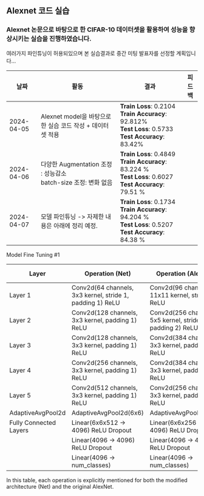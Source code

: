 ## Alexnet 코드 실습

### Alexnet 논문으로 바탕으로 한 CIFAR-10 데이터셋을 활용하여 성능을 향상시키는 실습을 진행하였습니다.

여러가지 파인튜닝이 허용되있으며 본 실습결과로 중간 미팅 발표자를 선정할 계획입니다... 


| 날짜        | 활동                                | 결과                                           | 피드백                                           |
|-------------|-------------------------------------|-------------------------------------------------|-------------------------------------------------|
| 2024-04-05  | Alexnet model을 바탕으로한 실습 코드 작성 + 데이터셋 적용 |**Train Loss**: 0.2104 **Train Accuracy**: 92.812% <br>   **Test Loss**: 0.5733 **Test Accuracy**: 83.42% |
| 2024-04-06  | 다양한 Augmentation 조정 : 성능감소 <br> batch-size 조정: 변화 없음 |**Train Loss**: 0.4849 **Train Accuracy**: 83.224 % <br> **Test Loss**: 0.6027 **Test Accuracy**: 79.51 %|
| 2024-04-07  | 모델 파인튜닝 -> 자제한 내용은 아래에 정리 예정. |**Train Loss**:  0.1734 **Train Accuracy**: 94.204 % <br> **Test Loss**: 0.5207 **Test Accuracy**: 84.38 %|


Model Fine Tuning #1

| Layer | Operation (Net) | Operation (AlexNet) | Output Shape (Net) | Output Shape (AlexNet) | Parameters (Net) | Parameters (AlexNet) |
|-------|-----------------|---------------------|--------------------|------------------------|-------------------|-----------------------|
| Layer 1 | Conv2d(64 channels, 3x3 kernel, stride 1, padding 1) ReLU | Conv2d(96 channels, 11x11 kernel, stride 4) ReLU | (64, H/2, W/2) | (96, H/4, W/4) | 1792 | 34944 |
| Layer 2 | Conv2d(128 channels, 3x3 kernel, padding 1) ReLU | Conv2d(256 channels, 5x5 kernel, stride 1, padding 2) ReLU | (128, H/4, W/4) | (256, H/8, W/8) | 73856 | 153856 |
| Layer 3 | Conv2d(128 channels, 3x3 kernel, padding 1) ReLU | Conv2d(384 channels, 3x3 kernel, padding 1) ReLU | (128, H/8, W/8) | (384, H/8, W/8) | 147584 | 307328 |
| Layer 4 | Conv2d(256 channels, 3x3 kernel, padding 1) ReLU | Conv2d(384 channels, 3x3 kernel, padding 1) ReLU | (256, H/8, W/8) | (384, H/8, W/8) | 295168 | 614656 |
| Layer 5 | Conv2d(512 channels, 3x3 kernel, padding 1) ReLU | Conv2d(256 channels, 3x3 kernel, padding 1) ReLU | (512, H/8, W/8) | (256, H/8, W/8) | 1180160 | 1226752 |
| AdaptiveAvgPool2d | AdaptiveAvgPool2d(6x6) | AdaptiveAvgPool2d(6x6) | (512, 6, 6) | (256, 6, 6) | 0 | 0 |
| Fully Connected Layers | Linear(6x6x512 -> 4096) ReLU Dropout | Linear(6x6x256 -> 4096) ReLU Dropout | (4096,) | (4096,) | 25169920 | 37752832 |
| | Linear(4096 -> 4096) ReLU Dropout | Linear(4096 -> 4096) ReLU Dropout | (4096,) | (4096,) | 16781312 | 16781312 |
| | Linear(4096 -> num_classes) | Linear(4096 -> num_classes) | (num_classes,) | (num_classes,) | 40970 | 40970 |

In this table, each operation is explicitly mentioned for both the modified architecture (Net) and the original AlexNet.
